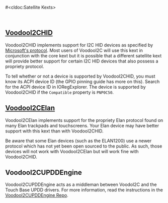 #<cldoc:Satellite Kexts>

&#8291;

## [VoodooI2CHID](https://github.com/alexandred/VoodooI2CHID)

VoodooI2CHID implements support for I2C HID devices as specified by [Microsoft's protocol](http://download.microsoft.com/download/7/d/d/7dd44bb7-2a7a-4505-ac1c-7227d3d96d5b/hid-over-i2c-protocol-spec-v1-0.docx). Most users of VoodooI2C will use this kext in conjunction with the core kext but it is possible that a different satellite kext will provide better support for certain I2C HID devices that also possess a propriety protocol.

To tell whether or not a device is supported by VoodooI2CHID, you must know its ACPI device ID (the GPIO pinning guide has more on this). Search for the ACPI device ID in IORegExplorer. The device is supported by VoodooI2CHID if the `Compatible` property is `PNP0C50`.

## [VoodooI2CElan](https://github.com/kprinssu/VoodooI2CELan)

VoodooI2CElan implements support for the propriety Elan protocol found on many Elan trackpads and touchscreens. Your Elan device may have better support with this kext than with VoodooI2CHID.

Be aware that some Elan devices (such as the ELAN1200) use a newer protocol which has not yet been open sourced to the public. As such, those devices will not work with VoodooI2CElan but will work fine with VoodooI2CHID.

## VoodooI2CUPDDEngine

VoodooI2CUPDDEngine acts as a middleman between VoodoI2C and the Touch Base UPDD drivers. For more information, read the instructions in the [VoodooI2CUPDDEngine Repo](https://github.com/blankmac/VoodooI2CUPDDEngine).